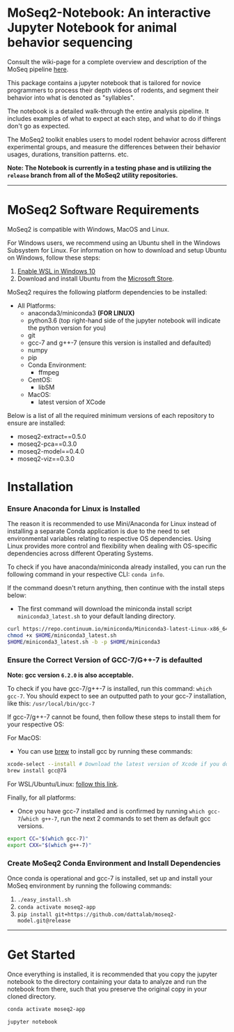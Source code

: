 # MoSeq2-Notebook: An interactive Jupyter Notebook for animal behavior sequencing

Consult the wiki-page for a complete overview and description of the MoSeq pipeline [here](https://github.com/dattalab/moseq2-app/wiki).

This package contains a jupyter notebook that is tailored for novice programmers to process
their depth videos of rodents, and segment their behavior into what is denoted as "syllables".

The notebook is a detailed walk-through the entire analysis pipeline.
It includes examples of what to expect at each step, and what to do if things don't go as expected. 

The MoSeq2 toolkit enables users to model rodent behavior across different experimental groups, and
measure the differences between their behavior usages, durations, transition patterns. etc.

__Note: The Notebook is currently in a testing phase and is utilizing the `release` branch from all of the MoSeq2
utility repositories.__

***

# MoSeq2 Software Requirements

MoSeq2 is compatible with Windows, MacOS and Linux.

For Windows users, we recommend using an Ubuntu shell in the Windows Subsystem for Linux.
For information on how to download and setup Ubuntu on Windows, follow these steps:
 1. [Enable WSL in Windows 10](https://winaero.com/blog/enable-wsl-windows-10-fall-creators-update/)
 2.  Download and install Ubuntu from the [Microsoft Store](https://www.microsoft.com/en-us/p/ubuntu/9nblggh4msv6?activetab=pivot:overviewtab).

MoSeq2 requires the following platform dependencies to be installed:
 - All Platforms:
     - anaconda3/miniconda3 __(FOR LINUX)__
     - python3.6 (top right-hand side of the jupyter notebook will indicate the python version for you)
     - git
     - gcc-7 and g++-7 (ensure this version is installed and defaulted)
     - numpy
     - pip
     - Conda Environment:
         - ffmpeg
     - CentOS:
         - libSM
     - MacOS:
         - latest version of XCode

Below is a list of all the required minimum versions of each repository to ensure are installed:
 - moseq2-extract==0.5.0
 - moseq2-pca==0.3.0
 - moseq2-model==0.4.0
 - moseq2-viz==0.3.0

# Installation

### Ensure Anaconda for Linux is Installed
The reason it is recommended to use Mini/Anaconda for Linux instead of installing a separate Conda application is due
 to the need to set environmental variables relating to respective OS dependencies. Using Linux provides more control
 and flexibility when dealing with OS-specific dependencies across different Operating Systems. 

To check if you have anaconda/miniconda already installed, you can run the following command in your
respective CLI: `conda info`. 

If the command doesn't return anything, then continue with the install steps below:
 - The first command will download the miniconda install script `miniconda3_latest.sh` to your default landing directory.
```bash
curl https://repo.continuum.io/miniconda/Miniconda3-latest-Linux-x86_64.sh -o "$HOME/miniconda3_latest.sh"
chmod +x $HOME/miniconda3_latest.sh
$HOME/miniconda3_latest.sh -b -p $HOME/miniconda3
```

### Ensure the Correct Version of GCC-7/G++-7 is defaulted
__Note: gcc version `6.2.0` is also acceptable.__

To check if you have gcc-7/g++-7 is installed, run this command: `which gcc-7`.
You should expect to see an outputted path to your gcc-7 installation, like this: `/usr/local/bin/gcc-7`

If gcc-7/g++-7 cannot be found, then follow these steps to install them for your respective OS:

For MacOS:
 - You can use [brew](https://brew.sh/) to install gcc by running these commands:
```bash
xcode-select --install # Download the latest version of Xcode if you don't already have it
brew install gcc@7å
```

For WSL/Ubuntu/Linux: [follow this link](https://gist.github.com/jlblancoc/99521194aba975286c80f93e47966dc5).

Finally, for all platforms:
 - Once you have gcc-7 installed and is confirmed by running `which gcc-7`/`which g++-7`, run the next 2 commands
to set them as default gcc versions.

```bash
export CC="$(which gcc-7)"
export CXX="$(which g++-7)"
```

### Create MoSeq2 Conda Environment and Install Dependencies  

Once conda is operational and gcc-7 is installed, set up and install your MoSeq environment by running the following commands:
 1. `./easy_install.sh`
 2. `conda activate moseq2-app`
 3. `pip install git+https://github.com/dattalab/moseq2-model.git@release`
 
***
 
# Get Started

Once everything is installed, it is recommended that you copy the jupyter notebook to the directory containing 
your data to analyze and run the notebook from there, such that you preserve the original copy in your cloned directory.

```bash
conda activate moseq2-app

jupyter notebook
```  